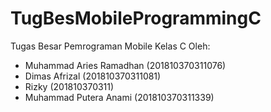# TugBesMobileProgrammingC
Tugas Besar Pemrograman Mobile Kelas C Oleh:
- Muhammad Aries Ramadhan (201810370311076)
- Dimas Afrizal (201810370311081)
- Rizky (201810370311)
- Muhammad Putera Anami (201810370311339)
